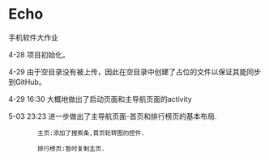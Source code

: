 # Echo
手机软件大作业

4-28  项目初始化。

4-29  由于空目录没有被上传，因此在空目录中创建了占位的文件以保证其能同步到GitHub。

4-29 16:30  大概地做出了启动页面和主导航页面的activity

5-03 23:23  进一步做出了主导航页面-首页和排行榜页的基本布局.

            主页:添加了搜索条,首页轮转图的控件.

            排行榜页:暂时复制主页.
